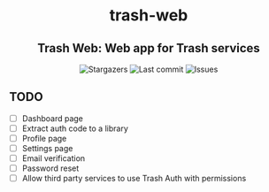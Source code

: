<div align="center">
    <h1>trash-web</h1>
    <h2>Trash Web: Web app for Trash services</h2>
</div>

<div align="center">
  <img alt="Stargazers" src="https://img.shields.io/github/stars/budchirp/trash-web?style=for-the-badge&colorA=0b1221&colorB=ff8e8e" />
  <img alt="Last commit" src="https://img.shields.io/github/last-commit/budchirp/trash-web?style=for-the-badge&colorA=0b1221&colorB=BDB0E4" />
  <img alt="Issues" src="https://img.shields.io/github/issues/budchirp/trash-web?style=for-the-badge&colorA=0b1221&colorB=FBC19D" />
</div>

## TODO

- [ ] Dashboard page
- [ ] Extract auth code to a library
- [ ] Profile page
- [ ] Settings page
- [ ] Email verification
- [ ] Password reset
- [ ] Allow third party services to use Trash Auth with permissions